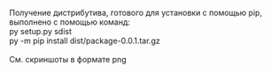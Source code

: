 Получение дистрибутива, готового для установки с помощью pip, выполнено с помощью команд:<br/>
py setup.py sdist<br/>
py -m pip install dist/package-0.0.1.tar.gz<br/>
<br/>
См. скриншоты в формате png<br/>
